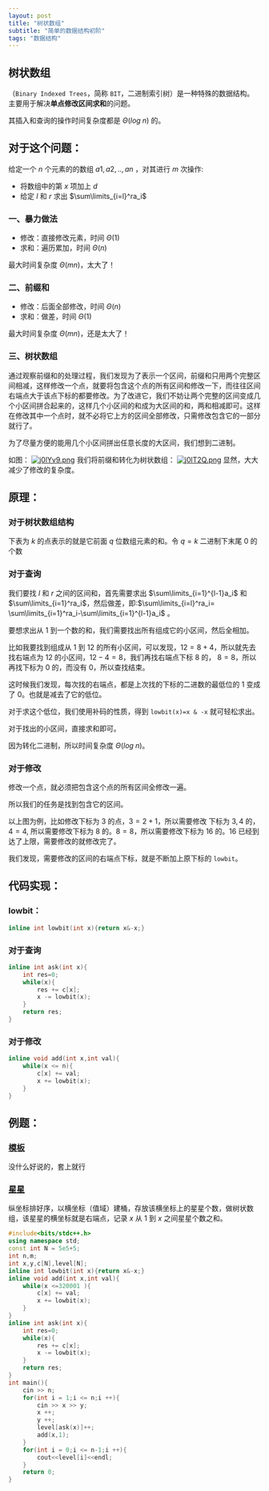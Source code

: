 ```yaml
---
layout: post
title: "树状数组"
subtitle: "简单的数据结构初阶"
tags: "数据结构"
---
```

## 树状数组
（$\texttt{Binary Indexed Trees}$，简称 $\texttt{BIT}$，二进制索引树）是一种特殊的数据结构。主要用于解决**单点修改区间求和**的问题。

其插入和查询的操作时间复杂度都是 $\Theta(log\;n)$ 的。

## 对于这个问题：

给定一个 $n$ 个元素的的数组 $a1,a2,..,an$ ，对其进行 $m$ 次操作:
- 将数组中的第 $x$ 项加上 $d$
- 给定 $l$ 和 $r$ 求出 $\sum\limits_{i=l}^ra_i$ 

### 一、暴力做法
- 修改：直接修改元素，时间 $\Theta(1)$
- 求和：遍历累加，时间 $\Theta(n)$

最大时间复杂度 $\Theta(mn)$，太大了！
### 二、前缀和
- 修改：后面全部修改，时间 $\Theta(n)$
- 求和：做差，时间 $\Theta(1)$

最大时间复杂度 $\Theta(mn)$，还是太大了！

### 三、树状数组
通过观察前缀和的处理过程，我们发现为了表示一个区间，前缀和只用两个完整区间相减，这样修改一个点，就要将包含这个点的所有区间和修改一下，而往往区间右端点大于该点下标的都要修改。为了改进它，我们不妨让两个完整的区间变成几个小区间拼合起来的，这样几个小区间的和成为大区间的和，两和相减即可。这样在修改其中一个点时，就不必将它上方的区间全部修改，只需修改包含它的一部分就行了。

为了尽量方便的能用几个小区间拼出任意长度的大区间，我们想到二进制。

如图：
[![j0lYv9.png](https://s1.ax1x.com/2022/07/07/j0lYv9.png)](https://imgtu.com/i/j0lYv9)
我们将前缀和转化为树状数组：
[![j0lT2Q.png](https://s1.ax1x.com/2022/07/07/j0lT2Q.png)](https://imgtu.com/i/j0lT2Q)
显然，大大减少了修改的复杂度。

## 原理：

### 对于树状数组结构

下表为 $k$ 的点表示的就是它前面 $q$ 位数组元素的和。令 $q=k$ 二进制下末尾 $0$ 的个数

### 对于查询

我们要找 $l$ 和 $r$ 之间的区间和，首先需要求出 $\sum\limits_{i=1}^{l-1}a_i$ 和 $\sum\limits_{i=1}^ra_i$，然后做差，即:$\sum\limits_{i=l}^ra_i= \sum\limits_{i=1}^ra_i-\sum\limits_{i=1}^{l-1}a_i$ 。

要想求出从 $1$ 到一个数的和，我们需要找出所有组成它的小区间，然后全相加。

比如我要找到组成从 $1$ 到 $12$ 的所有小区间，可以发现，$12 = 8+4$，所以就先去找右端点为 $12$ 的小区间，$12-4=8$，我们再找右端点下标 $8$ 的， $8=8$，所以再找下标为 $0$ 的，而没有 $0$，所以查找结束。

这时候我们发现，每次找的右端点，都是上次找的下标的二进数的最低位的 $1$ 变成了 $0$。也就是减去了它的低位。

对于求这个低位，我们使用补码的性质，得到 `lowbit(x)=x & -x` 就可轻松求出。

对于找出的小区间，直接求和即可。

因为转化二进制，所以时间复杂度 $\Theta(log\;n)$。

### 对于修改

修改一个点，就必须把包含这个点的所有区间全修改一遍。

所以我们的任务是找到包含它的区间。

以上图为例，比如修改下标为 $3$ 的点，$3 = 2+1$，所以需要修改 下标为 $3,4$ 的，$4=4$, 所以需要修改下标为 $8$ 的。$8=8$，所以需要修改下标为 $16$ 的。$16$ 已经到达了上限，需要修改的就修改完了。

我们发现，需要修改的区间的右端点下标，就是不断加上原下标的 `lowbit`。

## 代码实现：

### lowbit：
```cpp
inline int lowbit(int x){return x&-x;}
```
### 对于查询

```cpp
inline int ask(int x){
	int res=0;
	while(x){
		res += c[x];
		x -= lowbit(x);
	}
	return res;
}
```


### 对于修改

```cpp
inline void add(int x,int val){
	while(x <= n){
		c[x] += val;
		x += lowbit(x);
	}
}
```

## 例题：

### [模板](https://www.luogu.com.cn/problem/P3374)
没什么好说的，套上就行
### [星星](https://www.luogu.com.cn/problem/T220389)
纵坐标排好序，以横坐标（值域）建桶，存放该横坐标上的星星个数，做树状数组，该星星的横坐标就是右端点，记录 $x$ 从 $1$ 到 $x$ 之间星星个数之和。
```cpp
#include<bits/stdc++.h>
using namespace std;
const int N = 5e5+5;
int n,m; 
int x,y,c[N],level[N];
inline int lowbit(int x){return x&-x;}
inline void add(int x,int val){
	while(x <=320001 ){
		c[x] += val;
		x += lowbit(x);
	}
}
inline int ask(int x){
	int res=0;
	while(x){
		res += c[x];
		x -= lowbit(x);
	}
	return res;
}
int main(){
	cin >> n;
	for(int i = 1;i <= n;i ++){
		cin >> x >> y;
		x ++;
		y ++;
		level[ask(x)]++;
		add(x,1);	
	}
	for(int i = 0;i <= n-1;i ++){
		cout<<level[i]<<endl;
	}
	return 0;
}
```